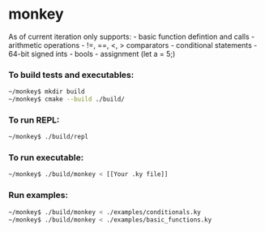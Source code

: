 # monkey

As of current iteration only supports:
    - basic function defintion and calls
    - arithmetic operations
    - !=, ==, <, > comparators
    - conditional statements
    - 64-bit signed ints 
    - bools
    - assignment (let a = 5;)

### To build tests and executables: 
```sh
~/monkey$ mkdir build
~/monkey$ cmake --build ./build/ 
```

### To run REPL: 
```sh
~/monkey$ ./build/repl

```

### To run executable: 
```sh
~/monkey$ ./build/monkey < [[Your .ky file]]

```

### Run examples: 
```sh
~/monkey$ ./build/monkey < ./examples/conditionals.ky
~/monkey$ ./build/monkey < ./examples/basic_functions.ky

```



